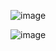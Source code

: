 ![image](https://user-images.githubusercontent.com/60442877/205424691-175b9db1-3831-4c47-a5f4-b1d6fe14cd3e.png)

![image](https://user-images.githubusercontent.com/60442877/205424727-54aaa02e-f8f5-4b73-b4fc-94e146872f71.png)
